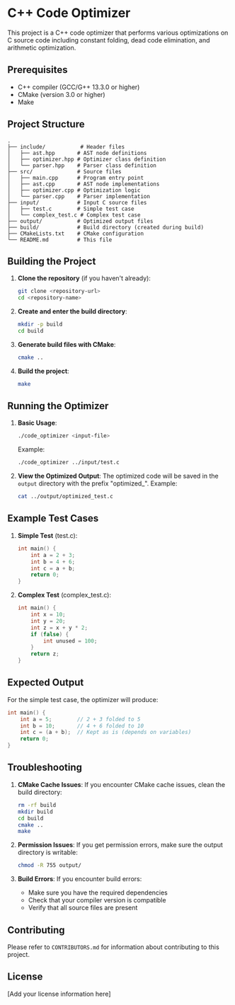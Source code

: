 # C++ Code Optimizer

This project is a C++ code optimizer that performs various optimizations on C source code including constant folding, dead code elimination, and arithmetic optimization.

## Prerequisites

- C++ compiler (GCC/G++ 13.3.0 or higher)
- CMake (version 3.0 or higher)
- Make

## Project Structure
```
.
├── include/           # Header files
│   ├── ast.hpp       # AST node definitions
│   ├── optimizer.hpp # Optimizer class definition
│   └── parser.hpp    # Parser class definition
├── src/              # Source files
│   ├── main.cpp      # Program entry point
│   ├── ast.cpp       # AST node implementations
│   ├── optimizer.cpp # Optimization logic
│   └── parser.cpp    # Parser implementation
├── input/            # Input C source files
│   ├── test.c        # Simple test case
│   └── complex_test.c # Complex test case
├── output/           # Optimized output files
├── build/            # Build directory (created during build)
├── CMakeLists.txt    # CMake configuration
└── README.md         # This file
```

## Building the Project

1. **Clone the repository** (if you haven't already):
   ```bash
   git clone <repository-url>
   cd <repository-name>
   ```

2. **Create and enter the build directory**:
   ```bash
   mkdir -p build
   cd build
   ```

3. **Generate build files with CMake**:
   ```bash
   cmake ..
   ```

4. **Build the project**:
   ```bash
   make
   ```

## Running the Optimizer

1. **Basic Usage**:
   ```bash
   ./code_optimizer <input-file>
   ```
   Example:
   ```bash
   ./code_optimizer ../input/test.c
   ```

2. **View the Optimized Output**:
   The optimized code will be saved in the `output` directory with the prefix "optimized_".
   Example:
   ```bash
   cat ../output/optimized_test.c
   ```

## Example Test Cases

1. **Simple Test** (test.c):
   ```c
   int main() {
       int a = 2 + 3;
       int b = 4 + 6;
       int c = a + b;
       return 0;
   }
   ```

2. **Complex Test** (complex_test.c):
   ```c
   int main() {
       int x = 10;
       int y = 20;
       int z = x + y * 2;
       if (false) {
           int unused = 100;
       }
       return z;
   }
   ```

## Expected Output

For the simple test case, the optimizer will produce:
```c
int main() {
    int a = 5;        // 2 + 3 folded to 5
    int b = 10;       // 4 + 6 folded to 10
    int c = (a + b);  // Kept as is (depends on variables)
    return 0;
}
```

## Troubleshooting

1. **CMake Cache Issues**:
   If you encounter CMake cache issues, clean the build directory:
   ```bash
   rm -rf build
   mkdir build
   cd build
   cmake ..
   make
   ```

2. **Permission Issues**:
   If you get permission errors, make sure the output directory is writable:
   ```bash
   chmod -R 755 output/
   ```

3. **Build Errors**:
   If you encounter build errors:
   - Make sure you have the required dependencies
   - Check that your compiler version is compatible
   - Verify that all source files are present

## Contributing

Please refer to `CONTRIBUTORS.md` for information about contributing to this project.

## License

[Add your license information here] 